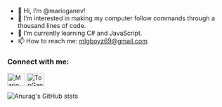 - 👋 Hi, I’m @marioganev!
- 👀 I’m interested in making my computer follow commands through a thousand lines of code. 
- 🌱 I’m currently learning C# and JavaScript.
- 📫 How to reach me: mlgboyz69@gmail.com

<h3 align="left">Connect with me:</h3>
<p align="left">
<a href="https://www.facebook.com/profile.php?id=100012422444720" target="blank"><img align="center" src="https://raw.githubusercontent.com/rahuldkjain/github-profile-readme-generator/master/src/images/icons/Social/facebook.svg" alt="Mario Ganev" height="30" width="40" /></a>
<a href="https://instagram.com/topganev" target="blank"><img align="center" src="https://raw.githubusercontent.com/rahuldkjain/github-profile-readme-generator/master/src/images/icons/Social/instagram.svg" alt="TopGanev" height="30" width="40" /></a>
</p>

![Anurag's GitHub stats](https://github-readme-stats.vercel.app/api?username=marioganev&show_icons=true&theme=radical)
